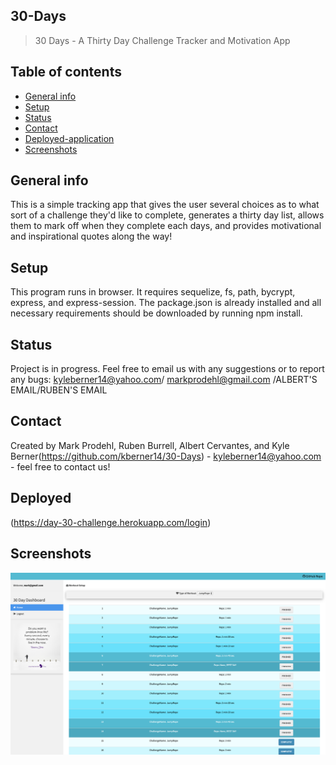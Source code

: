 ## 30-Days
> 30 Days - A Thirty Day Challenge Tracker and Motivation App

## Table of contents
* [General info](#general-info)
* [Setup](#setup)
* [Status](#status)
* [Contact](#contact)
* [Deployed-application](#Deployed-Application)
* [Screenshots](#screenshots)

## General info
This is a simple tracking app that gives the user several choices as to what sort of a challenge they'd like to complete, generates a thirty day list, allows them to mark off when they complete each days, and provides motivational and inspirational quotes along the way!

## Setup
This program runs in browser. It requires sequelize, fs, path, bycrypt, express, and express-session. The package.json is already installed and all necessary requirements should be downloaded by running npm install.

## Status
Project is in progress. Feel free to email us  with any suggestions or to report any bugs: kyleberner14@yahoo.com/ markprodehl@gmail.com /ALBERT'S EMAIL/RUBEN'S EMAIL

## Contact
Created by Mark Prodehl, Ruben Burrell, Albert Cervantes, and Kyle Berner(https://github.com/kberner14/30-Days) - kyleberner14@yahoo.com - feel free to contact us!

## Deployed
(https://day-30-challenge.herokuapp.com/login)


## Screenshots
![Alt text](public/assets/img/30_Days.png? "Optional Title")